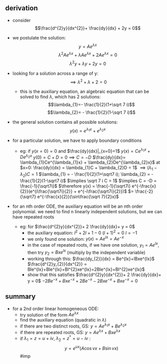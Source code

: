 ## derivation
- consider $$\frac{d^{2}y}{dx^{2}}+ \frac{dy}{dx} + 2y = 0$$
- we postulate the solution: $$y=Ae^{\lambda x}$$
		$$\lambda^{2}Ae^{\lambda x} + \lambda Ae^{\lambda x} + 2 Ae^{\lambda x} = 0$$ $$\lambda^{2}y + \lambda y + 2y = 0$$
- looking for a solution across a range of y: $$\implies \lambda ^{2}+\lambda+2=0$$
	- this is the auxiliary equation, an algebraic equation that can be solved to find $\lambda$, which has 2 solutions: 
		$$\lambda_{1}=- \frac{1}{2}(1+\sqrt 7 i)$$$$\lambda_{2}= - \frac{1}{2}(1-\sqrt 7 i)$$
- the general solution contains all possible solutions:
		$$y(x)= e^{\lambda_{1}x}+e^{\lambda_{2}x}$$
- for a particular solution, we have to apply boundary conditions
	- eg: if $y(x=0)=0$ and $\frac{dy}{dx}|_{x=0}=1$
		$y(x)= Ce^{\lambda_{1}x}+De^{\lambda_{2}x}$
		$y(0)=C+D=0 \implies C = -D$
		$\frac{dy}{dx}= \lambda_{1}Ce^{\lambda_{1}x} + \lambda_{2}De^{\lambda_{2}x}$
		at $x=0: \frac{dy}{dx} = \lambda_{1}C + \lambda_{2}D = 1$
		$\implies (\lambda_{1}-\lambda_{2})C = 1$
		$\lambda_{1} = - \frac{1}{2}(1+\sqrt7 i); \lambda_{2} = - \frac{1}{2}(1-\sqrt7 i)$ 
		$\implies \sqrt 7 i C = 1$
		$\implies C = -D = \frac{-1}{\sqrt7i}$
		$\therefore y(x) = \frac{-1}{\sqrt7i} e^{-\frac{x}{2}}(e^{i\frac{\sqrt7i}{2}} + e^{-i\frac{\sqrt7i}{2}})$
			$= \frac{-2}{\sqrt7} e^{-\frac{x}{2}}(\sin\frac{\sqrt 7}{2}x)$
	
- for an nth order ODE, the auxiliary equation will be an nth order polynomial. we need to find n linearly independent solutions, but we can have repeated roots 
	- eg: for $\frac{d^{2}y}{dx^{2}}+ 2 \frac{dy}{dx}+ y = 0$
		- the auxiliary equation: $l^{2}+2l+1-0$
			$(l+1)^2=0$
			$l=-1$
		- we only found one solution: $y(x) = Ae^{lx}=Ae^{-x}$
		- in the case of repeated roots, if we have one solution, $y_{1}=Ae^{lx}$, then try $y_{2}=Bxe^{lx}$ (multiply by the independent variable)
		- working through this: 
				$\frac{dy_{2}}{dx} = Be^{lx}+lBxe^{lx}$
				$\frac{d^{2}y_{2}}{dx^{2}} = Ble^{lx}+Ble^{lx}+Bl^{2}xe^{lx}=2Ble^{lx}+Bl^{2}xe^{lx}$
		- show that this satisfies $\frac{d^{2}y}{dx^{2}}+ 2 \frac{dy}{dx}+ y = 0$
				$-2Be^{-x}+Bxe^{-x}+2Be^{-x}-2Bxe^{-x}+Bxe^{-x}=0$
## summary
- for a 2nd order linear homogeneous ODE:
	- try solution of the form $Ae^{\lambda x}$
	- find the auxiliary equation (quadratic in $\lambda$)
	- if there are two distinct roots, GS: $y=Ae^{\lambda_{1}x} + Be^{\lambda_{2} x}$
	- if there are repeated roots, GS: $y=Ae^{\lambda x} + Bxe^{\lambda x}$
	- if $\lambda_{1}=z= u+iv, \; \lambda_{2}=z^{*}=u-iv$ : $$y = e^{ux}(A\cos vx + B \sin vx)$$ #imp 